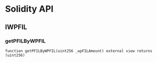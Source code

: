 # Solidity API

## IWPFIL

### getPFILByWPFIL

```solidity
function getPFILByWPFIL(uint256 _wpFILAmount) external view returns (uint256)
```

